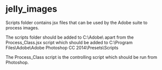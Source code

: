 # jelly_images

Scripts folder contains jsx files that can be used by the Adobe suite to process images.

The scripts folder should be added to C:\Adobe\ apart from the Process_Class.jsx script which should be added to C:\Program Files\Adobe\Adobe Photoshop CC 2014\Presets\Scripts

The Process_Class script is the controlling script which should be run from Photoshop.